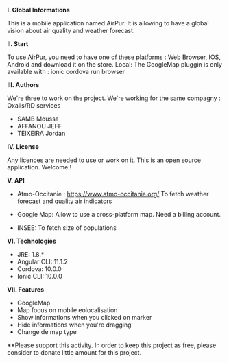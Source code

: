 **I. Global Informations**

This is a mobile application named AirPur. It is allowing to have a global vision about air quality and weather forecast. 

**II. Start**

To use AirPur, you need to have one of these platforms : Web Browser, IOS, Android and download it on the store.
Local: The GoogleMap pluggin is only available with : ionic cordova run browser

**III. Authors**

We're three to work on the project. We're working for the same compagny : Oxalis/RD services
- SAMB Moussa
- AFFANOU JEFF
- TEIXEIRA Jordan

**IV. License**

Any licences are needed to use or work on it. This is an open source application. Welcome !

**V. API**
  - Atmo-Occitanie : https://www.atmo-occitanie.org/
	  To fetch weather forecast and quality air indicators

  - Google Map: Allow to use a cross-platform map. Need a billing account.
  
  - INSEE: To fetch size of populations

**VI. Technologies**
  - JRE: 1.8.*
  - Angular CLI: 11.1.2
  - Cordova: 10.0.0
  - Ionic CLI: 10.0.0
  
**VII. Features**
- GoogleMap
- Map focus on mobile eolocalisation
- Show informations when you clicked on marker
- Hide informations when you're dragging
- Change de map type


**Please support this activity.
In order to keep this project as free, please consider to donate little amount for this project.
